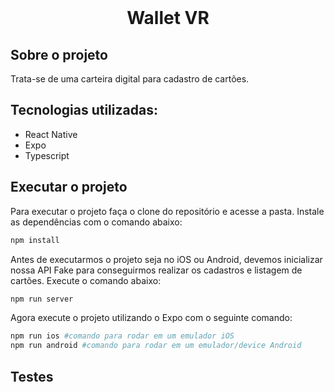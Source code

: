 <br />
<div align="center">
  <h1 align="center">
    Wallet VR
  </h1>
</div>

<!-- ABOUT THE PROJECT -->

## Sobre o projeto

Trata-se de uma carteira digital para cadastro de cartões.


## Tecnologias utilizadas:

- React Native
- Expo
- Typescript

## Executar o projeto

Para executar o projeto faça o clone do repositório e acesse a pasta. Instale as dependências com o comando abaixo:

```sh
npm install
```

Antes de executarmos o projeto seja no iOS ou Android, devemos inicializar nossa API Fake para conseguirmos realizar os cadastros e listagem de cartões. Execute o comando abaixo:

```sh
npm run server
```

Agora execute o projeto utilizando o Expo com o seguinte comando:

```sh
npm run ios #comando para rodar em um emulador iOS
npm run android #comando para rodar em um emulador/device Android
```

## Testes